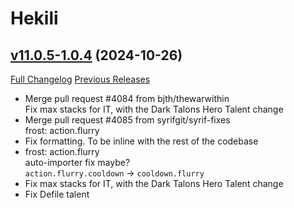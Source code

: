 # Hekili

## [v11.0.5-1.0.4](https://github.com/Hekili/hekili/tree/v11.0.5-1.0.4) (2024-10-26)
[Full Changelog](https://github.com/Hekili/hekili/compare/v11.0.5-1.0.3...v11.0.5-1.0.4) [Previous Releases](https://github.com/Hekili/hekili/releases)

- Merge pull request #4084 from bjth/thewarwithin  
    Fix max stacks for IT, with the Dark Talons Hero Talent change  
- Merge pull request #4085 from syrifgit/syrif-fixes  
    frost: action.flurry  
- Fix formatting. To be inline with the rest of the codebase  
- frost: action.flurry  
    auto-importer fix maybe?  
    `action.flurry.cooldown` -> `cooldown.flurry`  
- Fix max stacks for IT, with the Dark Talons Hero Talent change  
- Fix Defile talent  
